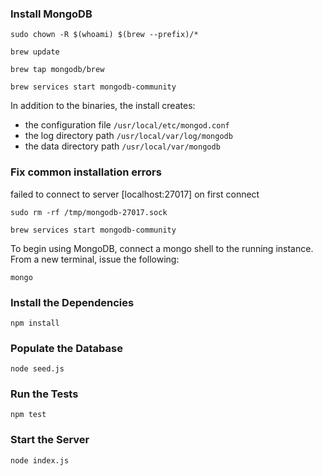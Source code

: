 ### Install MongoDB

`sudo chown -R $(whoami) $(brew --prefix)/*`

`brew update`

`brew tap mongodb/brew`

`brew services start mongodb-community`

In addition to the binaries, the install creates:

- the configuration file `/usr/local/etc/mongod.conf`
- the log directory path `/usr/local/var/log/mongodb`
- the data directory path `/usr/local/var/mongodb`

### Fix common installation errors 

failed to connect to server [localhost:27017] on first connect

`sudo rm -rf /tmp/mongodb-27017.sock`

`brew services start mongodb-community`


To begin using MongoDB, connect a mongo shell to the running instance. From a new terminal, issue the following:

`mongo`

### Install the Dependencies

`npm install`

### Populate the Database

`node seed.js`

### Run the Tests

`npm test`

### Start the Server

`node index.js`